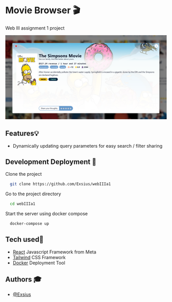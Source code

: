 
# Movie Browser 🎬

Web III assignment 1 project

![alt text](./images/movie.png)

## Features💡
- Dynamically updating query parameters for easy search / filter sharing

## Development Deployment 🚧

Clone the project

```bash
  git clone https://github.com/Exsius/webIIIa1
```

Go to the project directory

```bash
  cd webIIIa1
```

Start the server using docker compose

```bash
  docker-compose up
```

## Tech used🔧

- [React](https://github.com/facebook/react) Javascript Framework from Meta
- [Tailwind](https://tailwindcss.com/) CSS Framework
- [Docker](https://www.docker.com/) Deployment Tool

## Authors 🎓

- [@Exsius](https://www.github.com/exsius)

